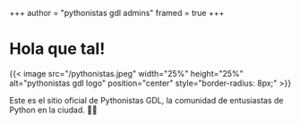 +++
author = "pythonistas gdl admins"
framed = true
+++

# Hola que tal!
{{< image src="/pythonistas.jpeg" width="25%" height="25%" alt="pythonistas gdl logo" position="center" style="border-radius: 8px;" >}}

Este es el sitio oficial de Pythonistas GDL, la comunidad de entusiastas de Python en la ciudad. 🚀🐍